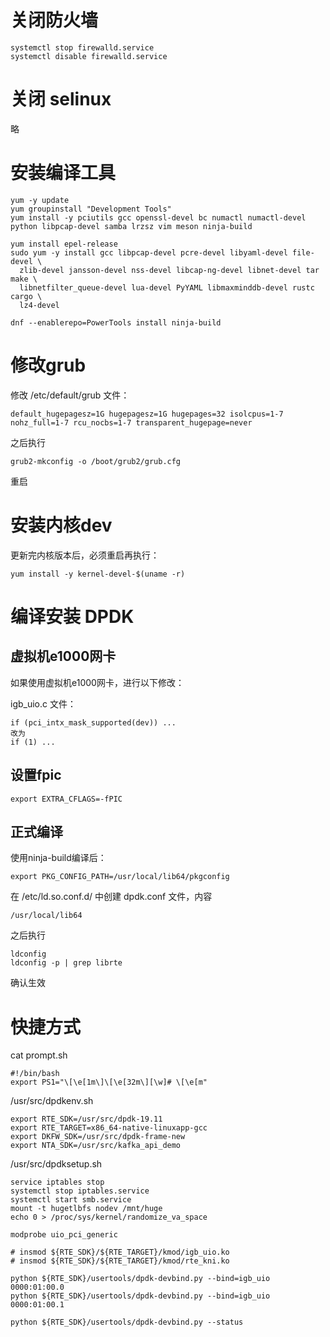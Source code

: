# 关闭防火墙
```shell
systemctl stop firewalld.service
systemctl disable firewalld.service
```
# 关闭 selinux
略

# 安装编译工具
```shell
yum -y update
yum groupinstall "Development Tools"
yum install -y pciutils gcc openssl-devel bc numactl numactl-devel python libpcap-devel samba lrzsz vim meson ninja-build

yum install epel-release
sudo yum -y install gcc libpcap-devel pcre-devel libyaml-devel file-devel \
  zlib-devel jansson-devel nss-devel libcap-ng-devel libnet-devel tar make \
  libnetfilter_queue-devel lua-devel PyYAML libmaxminddb-devel rustc cargo \
  lz4-devel

dnf --enablerepo=PowerTools install ninja-build
```

# 修改grub
修改 /etc/default/grub 文件：
```shell
default_hugepagesz=1G hugepagesz=1G hugepages=32 isolcpus=1-7 nohz_full=1-7 rcu_nocbs=1-7 transparent_hugepage=never
```
之后执行
```shell
grub2-mkconfig -o /boot/grub2/grub.cfg
```
重启

# 安装内核dev
更新完内核版本后，必须重启再执行：
```shell
yum install -y kernel-devel-$(uname -r)
```
# 编译安装 DPDK
## 虚拟机e1000网卡
如果使用虚拟机e1000网卡，进行以下修改：

igb_uio.c 文件：
```shell
if (pci_intx_mask_supported(dev)) ...
改为
if (1) ...
```
## 设置fpic
```shell
export EXTRA_CFLAGS=-fPIC
```
## 正式编译

使用ninja-build编译后：
```shell
export PKG_CONFIG_PATH=/usr/local/lib64/pkgconfig
```

在 /etc/ld.so.conf.d/ 中创建 dpdk.conf 文件，内容
```shell
/usr/local/lib64
```

之后执行
```shell
ldconfig
ldconfig -p | grep librte
```
确认生效
# 快捷方式
cat prompt.sh
```shell
#!/bin/bash
export PS1="\[\e[1m\]\[\e[32m\][\w]# \[\e[m"
```
/usr/src/dpdkenv.sh
```shell
export RTE_SDK=/usr/src/dpdk-19.11
export RTE_TARGET=x86_64-native-linuxapp-gcc
export DKFW_SDK=/usr/src/dpdk-frame-new
export NTA_SDK=/usr/src/kafka_api_demo
```

/usr/src/dpdksetup.sh
```shell
service iptables stop
systemctl stop iptables.service
systemctl start smb.service
mount -t hugetlbfs nodev /mnt/huge
echo 0 > /proc/sys/kernel/randomize_va_space

modprobe uio_pci_generic

# insmod ${RTE_SDK}/${RTE_TARGET}/kmod/igb_uio.ko
# insmod ${RTE_SDK}/${RTE_TARGET}/kmod/rte_kni.ko

python ${RTE_SDK}/usertools/dpdk-devbind.py --bind=igb_uio 0000:01:00.0
python ${RTE_SDK}/usertools/dpdk-devbind.py --bind=igb_uio 0000:01:00.1

python ${RTE_SDK}/usertools/dpdk-devbind.py --status
```

